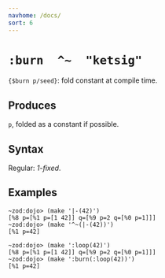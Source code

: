 ```yaml
---
navhome: /docs/
sort: 6
---
```


# `:burn  ^~  "ketsig"`

`{$burn p/seed}`: fold constant at compile time.

## Produces

`p`, folded as a constant if possible.

## Syntax

Regular: *1-fixed*.

## Examples

```
~zod:dojo> (make '|-(42)')
[%8 p=[%1 p=[1 42]] q=[%9 p=2 q=[%0 p=1]]]
~zod:dojo> (make '^~(|-(42))')
[%1 p=42]
```

```
~zod:dojo> (make ':loop(42)')
[%8 p=[%1 p=[1 42]] q=[%9 p=2 q=[%0 p=1]]]
~zod:dojo> (make ':burn(:loop(42))')
[%1 p=42]
```
